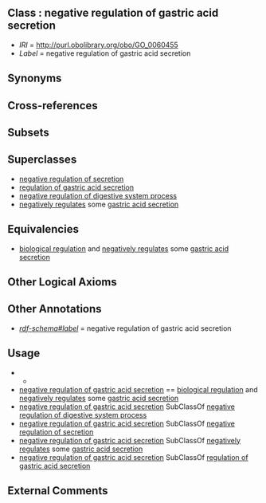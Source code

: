 
## Class : negative regulation of gastric acid secretion

 * *IRI* = http://purl.obolibrary.org/obo/GO_0060455
 * *Label* = negative regulation of gastric acid secretion

## Synonyms


## Cross-references


## Subsets


## Superclasses

 * [negative regulation of secretion](../../GO/48/GO_0051048.md)
 * [regulation of gastric acid secretion](../../GO/53/GO_0060453.md)
 * [negative regulation of digestive system process](../../GO/57/GO_0060457.md)
 * [negatively regulates](../../RO/12/RO_0002212.md) some [gastric acid secretion](../../GO/96/GO_0001696.md)

## Equivalencies

 * [biological regulation](../../GO/07/GO_0065007.md) and [negatively regulates](../../RO/12/RO_0002212.md) some [gastric acid secretion](../../GO/96/GO_0001696.md)

## Other Logical Axioms


## Other Annotations

 * *[rdf-schema#label](../../el/rdf-schema#label.md)* = negative regulation of gastric acid secretion

## Usage

 * -
 * [negative regulation of gastric acid secretion](../../GO/55/GO_0060455.md) == [biological regulation](../../GO/07/GO_0065007.md) and [negatively regulates](../../RO/12/RO_0002212.md) some [gastric acid secretion](../../GO/96/GO_0001696.md)
 * [negative regulation of gastric acid secretion](../../GO/55/GO_0060455.md) SubClassOf [negative regulation of digestive system process](../../GO/57/GO_0060457.md)
 * [negative regulation of gastric acid secretion](../../GO/55/GO_0060455.md) SubClassOf [negative regulation of secretion](../../GO/48/GO_0051048.md)
 * [negative regulation of gastric acid secretion](../../GO/55/GO_0060455.md) SubClassOf [negatively regulates](../../RO/12/RO_0002212.md) some [gastric acid secretion](../../GO/96/GO_0001696.md)
 * [negative regulation of gastric acid secretion](../../GO/55/GO_0060455.md) SubClassOf [regulation of gastric acid secretion](../../GO/53/GO_0060453.md)

## External Comments


